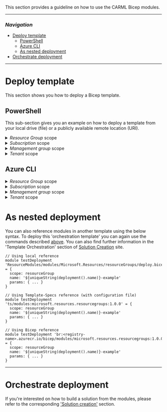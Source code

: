 This section provides a guideline on how to use the CARML Bicep modules.

---

### _Navigation_

- [Deploy template](#deploy-template)
  - [PowerShell](#powershell)
  - [Azure CLI](#azure-cli)
  - [As nested deployment](#as-nested-deployment)
- [Orchestrate deployment](#orchestrate-deployment)
---

# Deploy template

This section shows you how to deploy a Bicep template.

## PowerShell

This sub-section gives you an example on how to deploy a template from your local drive (file) or a publicly available remote location (URI).

<details>
<summary><i>Resource Group</i> scope</summary>

To be used if the targeted scope in the first line of the template is:
- **Bicep:** `targetScope = 'resourceGroup'` or empty (as default)
- **ARM:** `"$schema": "https://schema.management.azure.com/schemas/2019-04-01/deploymentTemplate.json#"`

Using parameter file
```PowerShell
New-AzResourceGroup -Name 'ExampleGroup' -Location "Central US"

$inputObject = @{
  DeploymentName        = 'ExampleDeployment-{0}' -f (-join (Get-Date -Format 'yyyyMMddTHHMMssffffZ')[0..63])
  ResourceGroupName     = 'ExampleGroup'
  TemplateParameterFile = 'parameters.json'
  # Using a local reference
  TemplateFile          = "$home\ResourceModules\modules\Microsoft.KeyVault\vault\deploy.bicep"
  # Using a remote reference
  # TemplateUri         = 'https://raw.githubusercontent.com/Azure/ResourceModules/main/modules/Microsoft.KeyVault/vaults/deploy.bicep'
}
New-AzResourceGroupDeployment @inputObject
```

For more information, please refer to the official [Microsoft docs](https://docs.microsoft.com/en-us/powershell/module/az.resources/new-azresourcegroupdeployment).

</details>

<details>
<summary><i>Subscription</i> scope</summary>

To be used if the targeted scope in the first line of the template is:
- **Bicep:** `targetScope = 'subscription'`
- **ARM:** `"$schema": "https://schema.management.azure.com/schemas/2018-05-01/subscriptionDeploymentTemplate.json#"`

```PowerShell
$inputObject = @{
  DeploymentName        = 'ExampleDeployment-{0}' -f (-join (Get-Date -Format 'yyyyMMddTHHMMssffffZ')[0..63])
  TemplateParameterFile = 'parameters.json'
  Location              = 'EastUS2'
  # Using a local reference
  TemplateFile          = "$home\ResourceModules\modules\Microsoft.Resources\resourceGroups\deploy.bicep"
  # Using a remote reference
  # TemplateUri         = 'https://raw.githubusercontent.com/Azure/ResourceModules/main/modules/Microsoft.Resources/resourceGroups/deploy.bicep'
}
New-AzDeployment @inputObject
```

For more information, please refer to the official [Microsoft docs](https://docs.microsoft.com/en-us/powershell/module/az.resources/new-azdeployment).

</details>

<details>
<summary><i>Management group</i> scope</summary>

To be used if the targeted scope in the first line of the template is:
- **Bicep:** `targetScope = 'managementGroup'`
- **ARM:** `"$schema": "https://schema.management.azure.com/schemas/2018-05-01/managementGroupDeploymentTemplate.json#"`

```PowerShell
$inputObject = @{
  DeploymentName        = 'ExampleDeployment-{0}' -f (-join (Get-Date -Format 'yyyyMMddTHHMMssffffZ')[0..63])
  ManagementGroupId     = 'myManagementGroup'
  Location              = 'EastUS2'
  TemplateParameterFile = 'parameters.json'
  # Using a local reference
  TemplateFile          = "$home\ResourceModules\modules\Microsoft.Authorization\policyAssignments\managementGroup\deploy.bicep"
  # Using a remote reference
  # TemplateUri         = 'https://raw.githubusercontent.com/Azure/ResourceModules/main/modules/Microsoft.Authorization/policyAssignments/managementGroup/deploy.bicep'
}
New-AzManagementGroupDeployment @inputObject
```

For more information, please refer to the official [Microsoft docs](https://docs.microsoft.com/en-us/powershell/module/az.resources/new-azmanagementgroupdeployment).

</details>

<details>
<summary><i>Tenant</i> scope</summary>

To be used if the targeted scope in the first line of the template is:
- **Bicep:** `targetScope = 'tenant'`
- **ARM:** `"$schema": "https://schema.management.azure.com/schemas/2019-08-01/tenantDeploymentTemplate.json#",     `

```PowerShell
$inputObject = @{
  DeploymentName        = 'ExampleDeployment-{0}' -f (-join (Get-Date -Format 'yyyyMMddTHHMMssffffZ')[0..63])
  TemplateParameterFile = 'parameters.json'
  Location              = 'EastUS2'
  # Using a local reference
  TemplateFile          = "$home\ResourceModules\modules\Microsoft.Subscription\aliases\deploy.bicep"
  # Using a remote reference
  # TemplateUri         = 'https://raw.githubusercontent.com/Azure/ResourceModules/main/modules/Microsoft.Subscription/aliases/deploy.bicep'
}
New-AzTenantDeployment @inputObject
```

For more information, please refer to the official [Microsoft docs](https://docs.microsoft.com/en-us/powershell/module/az.resources/new-aztenantdeployment).

</details>

## Azure CLI

<details>
<summary><i>Resource Group</i> scope</summary>

To be used if the targeted scope in the first line of the template is:
- **Bicep:** `targetScope = 'resourceGroup'` or empty (as default)
- **ARM:** `"$schema": "https://schema.management.azure.com/schemas/2019-04-01/deploymentTemplate.json#"`

```bash
az group create --name 'ExampleGroup' --location "Central US"
$inputObject = @(
  '--name',           ('ExampleDeployment-{0}' -f (-join (Get-Date -Format 'yyyyMMddTHHMMssffffZ')[0..63])),
  '--resource-group', 'ExampleGroup',
  '--parameters',     '@parameters.json',
  # Using a local reference
  '--template-file',  "$home\ResourceModules\modules\Microsoft.Storage\storageAccounts\deploy.bicep",
  # Using a remote reference
  # '--template-uri',   'https://raw.githubusercontent.com/Azure/ResourceModules/main/modules/Microsoft.Storage/storageAccounts/deploy.bicep'
)
az deployment group create @inputObject
```

For more information, please refer to the official [Microsoft docs](https://docs.microsoft.com/en-us/cli/azure/deployment/group?view=azure-cli-latest#az-deployment-group-create).

</details>

<details>
<summary><i>Subscription</i> scope</summary>

To be used if the targeted scope in the first line of the template is:
- **Bicep:** `targetScope = 'subscription'`
- **ARM:** `"$schema": "https://schema.management.azure.com/schemas/2018-05-01/subscriptionDeploymentTemplate.json#"`

```bash
$inputObject = @(
  '--name',           ('ExampleDeployment-{0}' -f (-join (Get-Date -Format 'yyyyMMddTHHMMssffffZ')[0..63])),
  '--parameters',     '@parameters.json',
  '--location',       'EastUS2',
  # Using a local reference
  '--template-file',  "$home\ResourceModules\modules\Microsoft.Resources\resourceGroups\deploy.bicep"
  # Using a remote reference
  # '--template-uri',  'https://raw.githubusercontent.com/Azure/ResourceModules/main/modules/Microsoft.Resources/resourceGroups/deploy.bicep'
)
az deployment sub create @inputObject
```

For more information, please refer to the official [Microsoft docs](https://docs.microsoft.com/en-us/cli/azure/deployment/sub?view=azure-cli-latest#az-deployment-sub-create).

</details>

<details>
<summary><i>Management group</i> scope</summary>

To be used if the targeted scope in the first line of the template is:
- **Bicep:** `targetScope = 'managementGroup'`
- **ARM:** `"$schema": "https://schema.management.azure.com/schemas/2018-05-01/managementGroupDeploymentTemplate.json#"`

```bash
$inputObject = @(
  '--name',                ('ExampleDeployment-{0}' -f (-join (Get-Date -Format 'yyyyMMddTHHMMssffffZ')[0..63])),
  '--parameters',          '@parameters.json',
  '--location',            'EastUS2',
  '--management-group-id', 'myManagementGroup',
  # Using a local reference
  '--template-file',       "$home\ResourceModules\modules\Microsoft.Authorization\policyAssignments\managementGroup\deploy.bicep"
  # Using a remote reference
  # '--template-uri',      'https://raw.githubusercontent.com/Azure/ResourceModules/main/modules/Microsoft.Authorization/policyAssignments/managementGroup/deploy.bicep'
)
az deployment mg create @inputObject
```

For more information, please refer to the official [Microsoft docs](https://docs.microsoft.com/en-us/cli/azure/deployment/mg?view=azure-cli-latest#az-deployment-mg-create).

</details>

<details>
<summary><i>Tenant</i> scope</summary>

To be used if the targeted scope in the first line of the template is:
- **Bicep:** `targetScope = 'tenant'`
- **ARM:** `"$schema": "https://schema.management.azure.com/schemas/2019-08-01/tenantDeploymentTemplate.json#",     `

```bash
$inputObject = @(
  '--name',           ('ExampleDeployment-{0}' -f (-join (Get-Date -Format 'yyyyMMddTHHMMssffffZ')[0..63])),
  '--parameters',     '@parameters.json',
  '--location',       'EastUS2',
  # Using a local reference
  '--template-file',  "$home\ResourceModules\modules\Microsoft.Subscription\aliases\deploy.bicep"
  # Using a remote reference
  # '--template-uri',  'https://raw.githubusercontent.com/Azure/ResourceModules/main/modules/Microsoft.Subscription/aliases/deploy.bicep'
)
az deployment tenant create @inputObject
```

For more information, please refer to the official [Microsoft docs](https://docs.microsoft.com/en-us/cli/azure/deployment/tenant?view=azure-cli-latest#az-deployment-tenant-create).

</details>

# As nested deployment

You can also reference modules in another template using the below syntax. To deploy this 'orchestration template' you can again use the commands described [above](#deploy-template). You can also find further information in the 'Template Orchestration' section of [Solution Creation](./Solution%20creation) site.

```bicep
// Using local reference
module testDeployment 'ResourceModules/modules/Microsoft.Resources/resourceGroups/deploy.bicep' = {
  scope: resourceGroup
  name: '${uniqueString(deployment().name)}-example'
  params: { ... }
}

// Using Template-Specs reference (with configuration file)
module testDeployment 'ts/modules:microsoft.resources.resourcegroups:1.0.0' = {
  scope: resourceGroup
  name: '${uniqueString(deployment().name)}-example'
  params: { ... }
}

// Using Bicep reference
module testDeployment 'br:<registry-name>.azurecr.io/bicep/modules/microsoft.resources.resourcegroups:1.0.0' = {
  scope: resourceGroup
  name: '${uniqueString(deployment().name)}-example'
  params: { ... }
}
```

---

# Orchestrate deployment

If you're interested on how to build a solution from the modules, please refer to the corresponding ['Solution creation'](./Solution%20creation) section.
